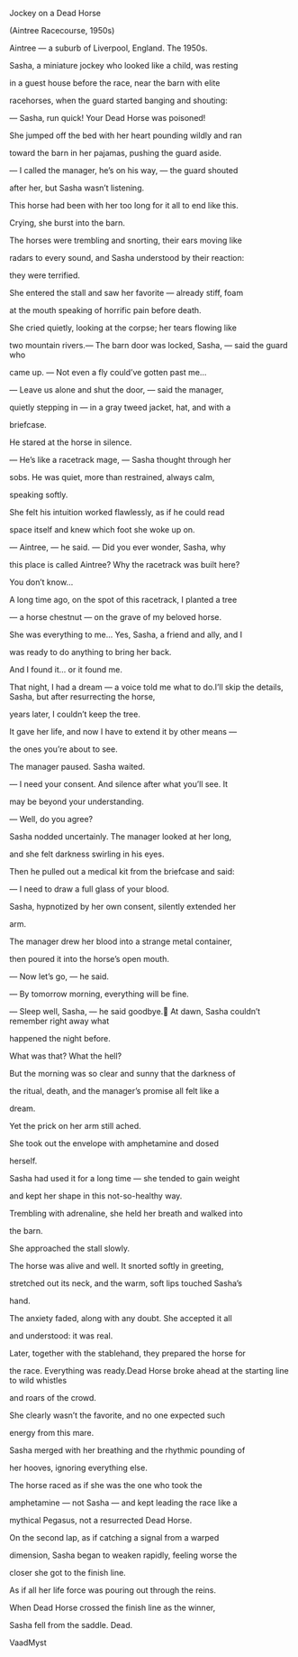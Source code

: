 Jockey on a Dead Horse

 

(Aintree Racecourse, 1950s)

Aintree — a suburb of Liverpool, England. The 1950s.

Sasha, a miniature jockey who looked like a child, was resting

in a guest house before the race, near the barn with elite

racehorses, when the guard started banging and shouting:

— Sasha, run quick! Your Dead Horse was poisoned!

She jumped off the bed with her heart pounding wildly and ran

toward the barn in her pajamas, pushing the guard aside.

— I called the manager, he’s on his way, — the guard shouted

after her, but Sasha wasn’t listening.

This horse had been with her too long for it all to end like this.

Crying, she burst into the barn.

The horses were trembling and snorting, their ears moving like

radars to every sound, and Sasha understood by their reaction:

they were terrified.

She entered the stall and saw her favorite — already stiff, foam

at the mouth speaking of horrific pain before death.

She cried quietly, looking at the corpse; her tears flowing like

two mountain rivers.— The barn door was locked, Sasha, — said the guard who

came up. — Not even a fly could’ve gotten past me…

— Leave us alone and shut the door, — said the manager,

quietly stepping in — in a gray tweed jacket, hat, and with a

briefcase.

He stared at the horse in silence.

— He’s like a racetrack mage, — Sasha thought through her

sobs. He was quiet, more than restrained, always calm,

speaking softly.

She felt his intuition worked flawlessly, as if he could read

space itself and knew which foot she woke up on.

— Aintree, — he said. — Did you ever wonder, Sasha, why

this place is called Aintree? Why the racetrack was built here?

You don’t know…

A long time ago, on the spot of this racetrack, I planted a tree

— a horse chestnut — on the grave of my beloved horse.

She was everything to me… Yes, Sasha, a friend and ally, and I

was ready to do anything to bring her back.

And I found it… or it found me.

That night, I had a dream — a voice told me what to do.I’ll skip the details, Sasha, but after resurrecting the horse,

years later, I couldn’t keep the tree.

It gave her life, and now I have to extend it by other means —

the ones you’re about to see.

The manager paused. Sasha waited.

— I need your consent. And silence after what you’ll see. It

may be beyond your understanding.

— Well, do you agree?

Sasha nodded uncertainly. The manager looked at her long,

and she felt darkness swirling in his eyes.

Then he pulled out a medical kit from the briefcase and said:

— I need to draw a full glass of your blood.

Sasha, hypnotized by her own consent, silently extended her

arm.

The manager drew her blood into a strange metal container,

then poured it into the horse’s open mouth.

— Now let’s go, — he said.

— By tomorrow morning, everything will be fine.

— Sleep well, Sasha, — he said goodbye.🌄 At dawn, Sasha couldn’t remember right away what

happened the night before.

What was that? What the hell?

But the morning was so clear and sunny that the darkness of

the ritual, death, and the manager’s promise all felt like a

dream.

Yet the prick on her arm still ached.

She took out the envelope with amphetamine and dosed

herself.

Sasha had used it for a long time — she tended to gain weight

and kept her shape in this not-so-healthy way.

Trembling with adrenaline, she held her breath and walked into

the barn.

She approached the stall slowly.

The horse was alive and well. It snorted softly in greeting,

stretched out its neck, and the warm, soft lips touched Sasha’s

hand.

The anxiety faded, along with any doubt. She accepted it all

and understood: it was real.

Later, together with the stablehand, they prepared the horse for

the race. Everything was ready.Dead Horse broke ahead at the starting line to wild whistles

and roars of the crowd.

She clearly wasn’t the favorite, and no one expected such

energy from this mare.

Sasha merged with her breathing and the rhythmic pounding of

her hooves, ignoring everything else.

The horse raced as if she was the one who took the

amphetamine — not Sasha — and kept leading the race like a

mythical Pegasus, not a resurrected Dead Horse.

On the second lap, as if catching a signal from a warped

dimension, Sasha began to weaken rapidly, feeling worse the

closer she got to the finish line.

As if all her life force was pouring out through the reins.

When Dead Horse crossed the finish line as the winner,

Sasha fell from the saddle. Dead.

 

VaadMyst

 
